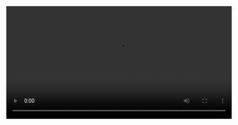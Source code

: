 
<video width="600" controls>
  <source src="https://github.com/aryansmatte/Pet-e-commerce-website/blob/main/Waggy.mp4" type="video/mp4">
  Your browser does not support the video tag.
</video>
